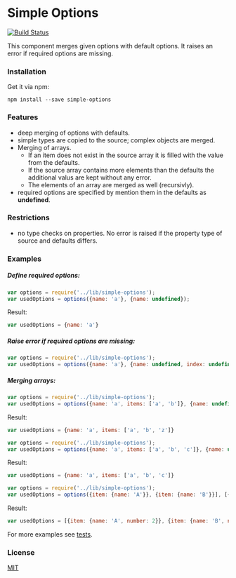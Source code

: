 # Simple Options

[![Build Status](https://travis-ci.org/SVogelsang/simple-options.svg?branch=master)](https://travis-ci.org/SVogelsang/simple-options)

This component merges given options with default options. It raises an error if required options are missing.

### Installation

Get it via npm:

```` 
npm install --save simple-options
````

### Features

* deep merging of options with defaults.
* simple types are copied to the source; complex objects are merged.
* Merging of arrays. 
  * If an item does not exist in the source array it is filled with the value from the defaults.
  * If the source array contains more elements than the defaults the additional valus are kept without any error.
  * The elements of an array are merged as well (recursivly).
* required options are specified by mention them in the defaults as **undefined**.

### Restrictions

* no type checks on properties. No error is raised if the property type of source and defaults differs.

### Examples

##### Define required options:

```js
var options = require('../lib/simple-options');
var usedOptions = options({name: 'a'}, {name: undefined});
```

Result:
```js
var usedOptions = {name: 'a'}
```

##### Raise error if required options are missing:

```js
var options = require('../lib/simple-options');
var usedOptions = options({name: 'a'}, {name: undefined, index: undefined});
```

##### Merging arrays:

```js
var options = require('../lib/simple-options');
var usedOptions = options({name: 'a', items: ['a', 'b']}, {name: undefined, items: ['x', 'y', 'z']});
```

Result:
```js
var usedOptions = {name: 'a', items: ['a', 'b', 'z']}
```

```js
var options = require('../lib/simple-options');
var usedOptions = options({name: 'a', items: ['a', 'b', 'c']}, {name: undefined, items: ['x', 'y']});
```

Result:
```js
var usedOptions = {name: 'a', items: ['a', 'b', 'c']}
```

```js
var options = require('../lib/simple-options');
var usedOptions = options({item: {name: 'A'}}, {item: {name: 'B'}}], [{item: {name: 'C', number: 2}}, {item: {name: 'D', number: 2}}]);
```

Result:
```js
var usedOptions = [{item: {name: 'A', number: 2}}, {item: {name: 'B', number: 2}}]
```


For more examples see [tests](./test/simple-options.spec.js).

### License

[MIT](./LICENSE)
